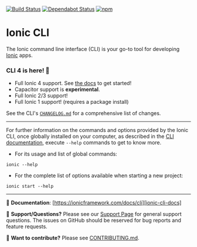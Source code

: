 [![Build Status][circle-badge]][circle-badge-url]
[![Dependabot Status](https://api.dependabot.com/badges/status?host=github&identifier=14562056)](https://dependabot.com)
[![npm][npm-badge]][npm-badge-url]

# Ionic CLI

The Ionic command line interface (CLI) is your go-to tool for developing
[Ionic][ionic-homepage] apps.

### CLI 4 is here! :tada:

- Full Ionic 4 support. See [the docs](https://ionicframework.com/docs/) to get started!
- Capacitor support is **experimental**.
- Full Ionic 2/3 support!
- Full Ionic 1 support! (requires a package install)

See the CLI's [`CHANGELOG.md`](https://github.com/ionic-team/ionic-cli/blob/develop/packages/ionic/CHANGELOG.md#4.0.0) for a comprehensive list of changes.

---

For further information on the commands and options provided by the Ionic CLI, once globally installed on your computer, as described in the [CLI documentation](https://ionicframework.com/docs/installation/cli), execute `--help` commands to get to know more.

* For its usage and list of global commands:

```
ionic --help
```

* For the complete list of options available when starting a new project:

```
ionic start --help
```

---

:book: **Documentation**:
[https://ionicframework.com/docs/cli][ionic-cli-docs]

:mega: **Support/Questions?** Please see our [Support Page][ionic-support] for
general support questions. The issues on GitHub should be reserved for bug
reports and feature requests.

:sparkling_heart: **Want to contribute?** Please see
[CONTRIBUTING.md](https://github.com/ionic-team/ionic-cli/blob/develop/CONTRIBUTING.md). 

[ionic-homepage]: https://ionicframework.com
[ionic-cli-docs]: https://ionicframework.com/docs/cli
[ionic-support]: https://ionicframework.com/support

[circle-badge]: https://circleci.com/gh/ionic-team/ionic-cli.svg?style=shield
[circle-badge-url]: https://circleci.com/gh/ionic-team/ionic-cli
[npm-badge]: https://img.shields.io/npm/v/ionic.svg
[npm-badge-url]: https://www.npmjs.com/package/ionic
